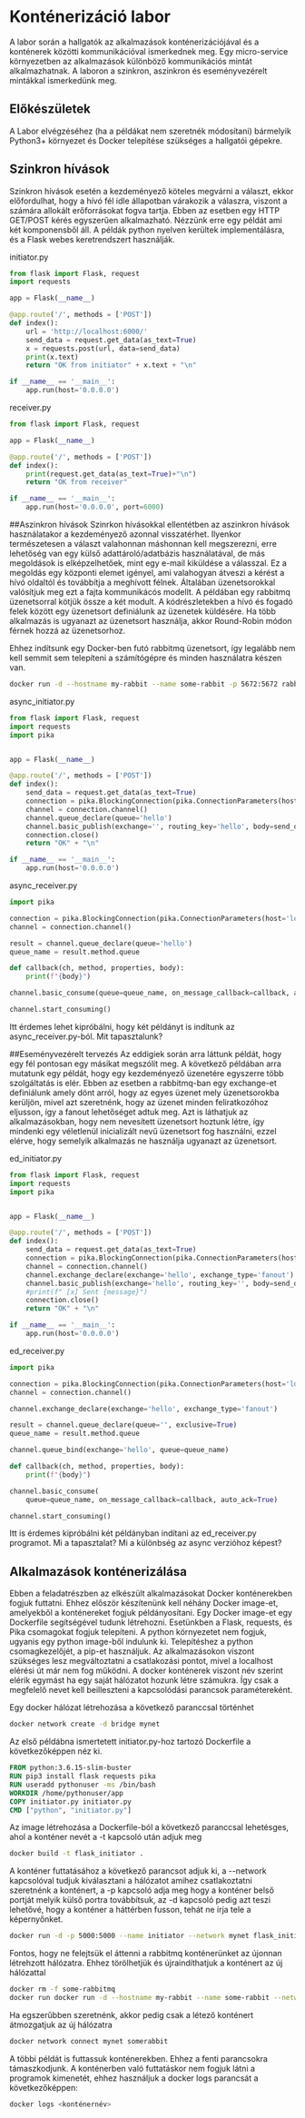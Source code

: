 # Konténerizáció labor
A labor során a hallgatók az alkalmazások konténerizációjával és a konténerek közötti kommunikációval ismerkednek meg.
Egy micro-service környezetben az alkalmazások különböző kommunikációs mintát alkalmazhatnak. A laboron a szinkron, aszinkron és eseményvezérelt mintákkal ismerkedünk meg.

## Előkészületek
A Labor elvégzéséhez (ha a példákat nem szeretnék módosítani) bármelyik Python3+ környezet és Docker telepítése szükséges a hallgatói gépekre.

## Szinkron hívások
Szinkron hívások esetén a kezdeményező köteles megvárni a választ, ekkor előfordulhat, hogy a hívó fél idle állapotban várakozik a válaszra, viszont a számára allokált erőforrásokat fogva tartja. Ebben az esetben egy HTTP GET/POST kérés egyszerűen alkalmazható. Nézzünk erre egy példát ami két komponensből áll. A példák python nyelven kerültek implementálásra, és a Flask webes keretrendszert használják.

initiator.py
```python
from flask import Flask, request
import requests

app = Flask(__name__)

@app.route('/', methods = ['POST'])
def index():
    url = 'http://localhost:6000/'
    send_data = request.get_data(as_text=True)
    x = requests.post(url, data=send_data)
    print(x.text)
    return "OK from initiator" + x.text + "\n"

if __name__ == '__main__':
    app.run(host='0.0.0.0')
```

receiver.py
``` python
from flask import Flask, request

app = Flask(__name__)

@app.route('/', methods = ['POST'])
def index():
    print(request.get_data(as_text=True)+"\n")
    return "OK from receiver"

if __name__ == '__main__':
    app.run(host='0.0.0.0', port=6000)
```

##Aszinkron hívások
Szinrkon hívásokkal ellentétben az aszinkron hívások használatakor a kezdeményező azonnal visszatérhet. Ilyenkor természetesen a választ valahonnan máshonnan kell megszerezni, erre lehetőség van egy külső adattároló/adatbázis használatával, de más megoldások is elképzelhetőek, mint egy e-mail kiküldése a válasszal. Ez a megoldás egy központi elemet igényel, ami valahogyan átveszi a kérést a hívó oldaltól és továbbítja a meghívott félnek. Általában üzenetsorokkal valósítjuk meg ezt a fajta kommunikácós modellt. A példában egy rabbitmq üzenetsorral kötjük össze a két modult. A kódrészletekben a hívó és fogadó felek között egy üzenetsort definiálunk az üzenetek küldésére. Ha több alkalmazás is ugyanazt az üzenetsort használja, akkor Round-Robin módon férnek hozzá az üzenetsorhoz.

Ehhez indítsunk egy Docker-ben futó rabbitmq üzenetsort, így legalább nem kell semmit sem telepíteni a számítógépre és minden használatra készen van.

```bash
docker run -d --hostname my-rabbit --name some-rabbit -p 5672:5672 rabbitmq:3-management
```

async_initiator.py

```python
from flask import Flask, request
import requests
import pika


app = Flask(__name__)

@app.route('/', methods = ['POST'])
def index():
    send_data = request.get_data(as_text=True)
    connection = pika.BlockingConnection(pika.ConnectionParameters(host='localhost'))
    channel = connection.channel()
    channel.queue_declare(queue='hello')
    channel.basic_publish(exchange='', routing_key='hello', body=send_data)
    connection.close()
    return "OK" + "\n"

if __name__ == '__main__':
    app.run(host='0.0.0.0')
```

async_receiver.py

```python
import pika

connection = pika.BlockingConnection(pika.ConnectionParameters(host='localhost'))
channel = connection.channel()

result = channel.queue_declare(queue='hello')
queue_name = result.method.queue

def callback(ch, method, properties, body):
    print(f"{body}")

channel.basic_consume(queue=queue_name, on_message_callback=callback, auto_ack=True)

channel.start_consuming()
```

Itt érdemes lehet kipróbálni, hogy két példányt is indítunk az async_receiver.py-ból. Mit tapasztalunk?

##Eseményvezérelt tervezés
Az eddigiek során arra láttunk példát, hogy egy fél pontosan egy másikat megszólít meg. A következő példában arra mutatunk egy példát, hogy egy kezdeményező üzenetére egyszerre több szolgáltatás is elér. Ebben az esetben a rabbitmq-ban egy exchange-et definiálunk amely dönt arról, hogy az egyes üzenet mely üzenetsorokba kerüljön, mivel azt szeretnénk, hogy az üzenet minden feliratkozóhoz eljusson, így a fanout lehetőséget adtuk meg. Azt is láthatjuk az alkalmazásokban, hogy nem nevesített üzenetsort hoztunk létre, így mindenki egy véletlenül inicializált nevű üzenetsort fog használni, ezzel elérve, hogy semelyik alkalmazás ne használja ugyanazt az üzenetsort.

ed_initiator.py
```python
from flask import Flask, request
import requests
import pika


app = Flask(__name__)

@app.route('/', methods = ['POST'])
def index():
    send_data = request.get_data(as_text=True)
    connection = pika.BlockingConnection(pika.ConnectionParameters(host='localhost'))
    channel = connection.channel()
    channel.exchange_declare(exchange='hello', exchange_type='fanout')
    channel.basic_publish(exchange='hello', routing_key='', body=send_data)
    #print(f" [x] Sent {message}")
    connection.close()
    return "OK" + "\n"

if __name__ == '__main__':
    app.run(host='0.0.0.0')

```
ed_receiver.py
```python
import pika

connection = pika.BlockingConnection(pika.ConnectionParameters(host='localhost'))
channel = connection.channel()

channel.exchange_declare(exchange='hello', exchange_type='fanout')

result = channel.queue_declare(queue='', exclusive=True)
queue_name = result.method.queue

channel.queue_bind(exchange='hello', queue=queue_name)

def callback(ch, method, properties, body):
    print(f"{body}")

channel.basic_consume(
    queue=queue_name, on_message_callback=callback, auto_ack=True)

channel.start_consuming()
```

Itt is érdemes kipróbálni két példányban indítani az ed_receiver.py programot. Mi a tapasztalat? Mi a különbség az async verzióhoz képest?

## Alkalmazások konténerizálása
Ebben a feladatrészben az elkészült alkalmazásokat Docker konténerekben fogjuk futtatni. Ehhez először készítenünk kell néhány Docker image-et, amelyekből a konténereket fogjuk példányosítani.
Egy Docker image-et egy Dockerfile segítségével tudunk létrehozni. Esetünkben a Flask, requests, és Pika csomagokat fogjuk telepíteni. A python környezetet nem fogjuk, ugyanis egy python image-ből indulunk ki. Telepítéshez a python csomagkezelőjét, a pip-et használjuk.
Az alkalmazásokon viszont szükséges lesz megváltoztatni a csatlakozási pontot, mivel a localhost elérési út már nem fog működni. A docker konténerek viszont név szerint elérik egymást ha egy saját hálózatot hozunk létre számukra. Így csak a megfelelő nevet kell beilleszteni a kapcsolódási parancsok paramétereként.

Egy docker hálózat létrehozása a következő paranccsal történhet

```bash
docker network create -d bridge mynet
```

Az első példábna ismertetett initiator.py-hoz tartozó Dockerfile a következőképpen néz ki.

```Dockerfile
FROM python:3.6.15-slim-buster
RUN pip3 install flask requests pika
RUN useradd pythonuser -ms /bin/bash
WORKDIR /home/pythonuser/app
COPY initiator.py initiator.py
CMD ["python", "initiator.py"]
```

Az image létrehozása a Dockerfile-ból a következő paranccsal lehetésges, ahol a konténer nevét a -t kapcsoló után adjuk meg
```bash
docker build -t flask_initiator .
```
A konténer futtatásához a következő parancsot adjuk ki, a --network kapcsolóval tudjuk kiválasztani a hálózatot amihez csatlakoztatni szeretnénk a konténert, a -p kapcsoló adja meg hogy a konténer belső portját melyik külső portra továbbítsuk, az -d kapcsoló pedig azt teszi lehetővé, hogy a konténer a háttérben fusson, tehát ne írja tele a képernyőnket.
```bash
docker run -d -p 5000:5000 --name initiator --network mynet flask_initiator
```


Fontos, hogy ne felejtsük el áttenni a rabbitmq konténerünket az újonnan létrehzott hálózatra.
Ehhez törölhetjük és újraindíthatjuk a konténert az új hálózattal

```bash
docker rm -f some-rabbitmq
docker run docker run -d --hostname my-rabbit --name some-rabbit --network mynet -p 5672:5672 rabbitmq:3-management
```
Ha egszerűbben szeretnénk, akkor pedig csak a létező konténert átmozgatjuk az új hálózatra
```bash
docker network connect mynet somerabbit
```
A többi példát is futtassuk konténerekben. Ehhez a fenti parancsokra támaszkodjunk.
A konténerben való futtatáskor nem fogjuk látni a programok kimenetét, ehhez használjuk a docker logs parancsát a következőképpen:

```bash
docker logs <konténernév>
```
